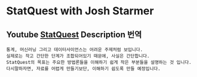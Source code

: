 # StatQuest with Josh Starmer

## Youtube [StatQuest](https://www.youtube.com/c/joshstarmer/featured) Description 번역

```
통계, 머신러닝 그리고 데이터사이언스는 어려운 주제처럼 보입니다.
실제로는 작고 간단한 단계가 조합되어있기 때문에, 사실은 간단합니다.
StatQuest의 목표는 주요한 방법론들을 이해하기 쉽게 작은 부분들을 설명하는 것 입니다.
다시말하자면, 자료를 어렵게 만들기보단, 이해하기 쉽도록 만들 예정입니다. 
```
